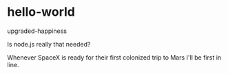 # hello-world
upgraded-happiness

Is node.js really that needed?

Whenever SpaceX is ready for their first colonized trip to Mars I'll be first in line.
